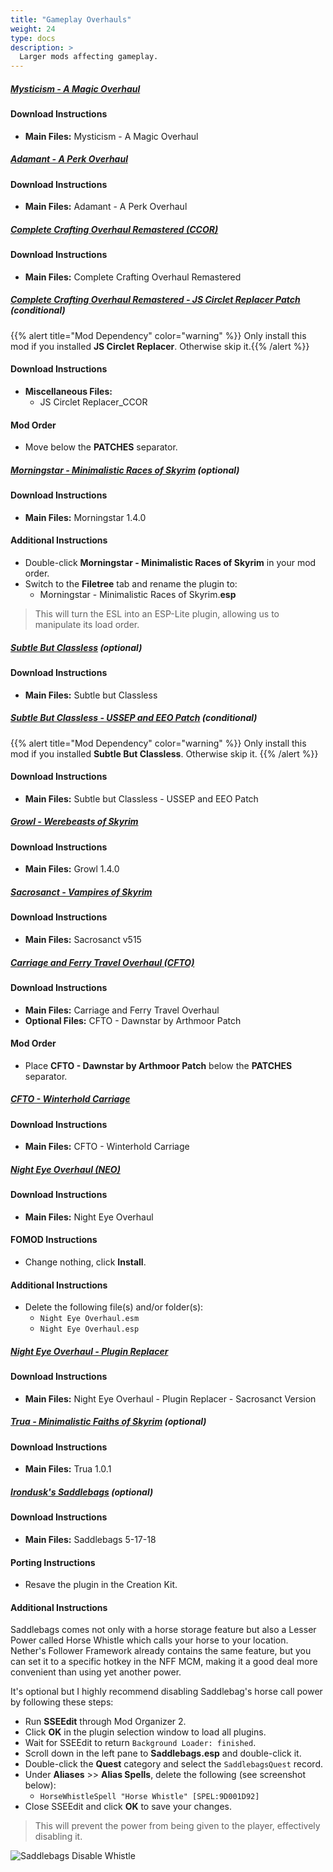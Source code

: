 ```yaml
---
title: "Gameplay Overhauls"
weight: 24
type: docs
description: >
  Larger mods affecting gameplay.
---
```


##### [Mysticism - A Magic Overhaul](https://www.nexusmods.com/skyrimspecialedition/mods/27839?tab=files)

#### Download Instructions

* **Main Files:** Mysticism - A Magic Overhaul

##### [Adamant - A Perk Overhaul](https://www.nexusmods.com/skyrimspecialedition/mods/30191/?tab=files)

#### Download Instructions

* **Main Files:** Adamant - A Perk Overhaul

##### [Complete Crafting Overhaul Remastered (CCOR)](https://www.nexusmods.com/skyrimspecialedition/mods/28608?tab=files)

#### Download Instructions

* **Main Files:** Complete Crafting Overhaul Remastered

##### [Complete Crafting Overhaul Remastered - JS Circlet Replacer Patch](https://www.nexusmods.com/skyrimspecialedition/mods/19518?tab=files) (conditional)

{{% alert title="Mod Dependency" color="warning" %}}
Only install this mod if you installed **JS Circlet Replacer**. Otherwise skip it.{{% /alert %}}

#### Download Instructions

* **Miscellaneous Files:**
  * JS Circlet Replacer_CCOR

#### Mod Order

* Move below the **PATCHES** separator.

##### [Morningstar - Minimalistic Races of Skyrim](https://www.nexusmods.com/skyrimspecialedition/mods/22298?tab=files) (optional)

#### Download Instructions

* **Main Files:** Morningstar 1.4.0

#### Additional Instructions

* Double-click **Morningstar - Minimalistic Races of Skyrim** in your mod order.
* Switch to the **Filetree** tab and rename the plugin to:
  * Morningstar - Minimalistic Races of Skyrim.**esp**

> This will turn the ESL into an ESP-Lite plugin, allowing us to manipulate its load order.

##### [Subtle But Classless](https://www.nexusmods.com/skyrimspecialedition/mods/2744?tab=files) (optional)

#### Download Instructions

* **Main Files:** Subtle but Classless

##### [Subtle But Classless - USSEP and EEO Patch](https://www.nexusmods.com/skyrimspecialedition/mods/26092?tab=files) (conditional)

{{% alert title="Mod Dependency" color="warning" %}}
Only install this mod if you installed **Subtle But Classless**. Otherwise skip it.
{{% /alert %}}

#### Download Instructions

* **Main Files:** Subtle but Classless - USSEP and EEO Patch

##### [Growl - Werebeasts of Skyrim](https://www.nexusmods.com/skyrimspecialedition/mods/31245?tab=files)

#### Download Instructions

* **Main Files:** Growl 1.4.0

##### [Sacrosanct - Vampires of Skyrim](https://www.nexusmods.com/skyrimspecialedition/mods/3928?tab=files)

#### Download Instructions

* **Main Files:** Sacrosanct v515

##### [Carriage and Ferry Travel Overhaul (CFTO)](https://www.nexusmods.com/skyrimspecialedition/mods/8379?tab=files)

#### Download Instructions

* **Main Files:** Carriage and Ferry Travel Overhaul
* **Optional Files:** CFTO - Dawnstar by Arthmoor Patch

#### Mod Order

* Place **CFTO - Dawnstar by Arthmoor Patch** below the **PATCHES** separator.

##### [CFTO - Winterhold Carriage](https://www.nexusmods.com/skyrimspecialedition/mods/27236?tab=files)

#### Download Instructions

* **Main Files:** CFTO - Winterhold Carriage

##### [Night Eye Overhaul (NEO)](https://www.nexusmods.com/skyrimspecialedition/mods/9177?tab=files)

#### Download Instructions

* **Main Files:** Night Eye Overhaul

#### FOMOD Instructions

* Change nothing, click **Install**.

#### Additional Instructions

* Delete the following file(s) and/or folder(s):
  * `Night Eye Overhaul.esm`
  * `Night Eye Overhaul.esp`

##### [Night Eye Overhaul - Plugin Replacer](https://www.nexusmods.com/skyrimspecialedition/mods/23794?tab=files)

#### Download Instructions

* **Main Files:** Night Eye Overhaul - Plugin Replacer - Sacrosanct Version

##### [Trua - Minimalistic Faiths of Skyrim](https://www.nexusmods.com/skyrimspecialedition/mods/32549?tab=files) (optional)

#### Download Instructions

* **Main Files:** Trua 1.0.1

##### [Irondusk's Saddlebags](https://www.nexusmods.com/skyrim/mods/91395?tab=files) (optional)

#### Download Instructions

- **Main Files:** Saddlebags 5-17-18

#### Porting Instructions

- Resave the plugin in the Creation Kit.

#### Additional Instructions

Saddlebags comes not only with a horse storage feature but also a Lesser Power called Horse Whistle which calls your horse to your location. Nether's Follower Framework already contains the same feature, but you can set it to a specific hotkey in the NFF MCM, making it a good deal more convenient than using yet another power.

It's optional but I highly recommend disabling Saddlebag's horse call power by following these steps:

- Run **SSEEdit** through Mod Organizer 2.
- Click **OK** in the plugin selection window to load all plugins.
- Wait for SSEEdit to return `Background Loader: finished`.
- Scroll down in the left pane to **Saddlebags.esp** and double-click it.
- Double-click the **Quest** category and select the `SaddlebagsQuest` record.
- Under **Aliases** >> **Alias Spells**, delete the following (see screenshot below):
  - `HorseWhistleSpell "Horse Whistle" [SPEL:9D001D92]`
- Close SSEEdit and click **OK** to save your changes.

> This will prevent the power from being given to the player, effectively disabling it.

![Saddlebags Disable Whistle](/Pictures/mod_installation/saddlebags_disable_whistle.png)